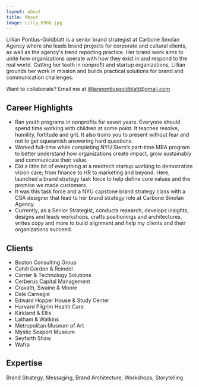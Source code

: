 ```yaml
---
layout: about
title: About
image: Lilly_0988.jpg
---
```

Lillian Pontius-Goldblatt is a senior brand strategist at Carbone Smolan Agency where she leads brand projects for corporate and cultural clients, as well as the agency's trend reporting practice. Her brand work aims to unite how organizations operate with how they exist in and respond to the real world. Cutting her teeth in nonprofit and startup organizations, Lillian grounds her work in mission and builds practical solutions for brand and communication challenges.

Want to collaborate? Email me at [lillianpontiusgoldblatt@gmail.com](mailto:lillianpontiusgoldblatt@gmail.com)

## Career Highlights
- Ran youth programs in nonprofits for seven years. Everyone should spend time working with children at some point. It teaches resolve, humility, fortitude and grit. It also trains you to present without fear and not to get squeamish answering hard questions.
- Worked full-time while completing NYU Stern’s part-time MBA program to better understand how organizations create impact, grow sustainably and communicate their value.
- Did a little bit of everything at a medtech startup working to democratize vision care; from finance to HR to marketing and beyond. Here, launched a brand strategy task force to help define core values and the promise we made customers.
- It was this task force and a NYU capstone brand strategy class with a CSA designer that lead to her brand strategy role at Carbone Smolan Agency.
- Currently, as a Senior Strategist, conducts research, develops insights, designs and leads workshops, crafts positionings and architectures, writes copy and more to build alignment and help my clients and their organizations succeed.

## Clients
- Boston Consulting Group
- Cahill Gordon & Reindel
- Carrier & Technology Solutions
- Cerberus Capital Management
- Cravath, Swaine & Moore
- Dale Carnegie
- Edward Hopper House & Study Center
- Harvard Pilgrim Health Care
- Kirkland & Ellis
- Latham & Watkins
- Metropolitan Museum of Art
- Mystic Seaport Museum
- Seyfarth Shaw
- Wafra

## Expertise
Brand Strategy, Messaging, Brand Architecture, Workshops, Storytelling
